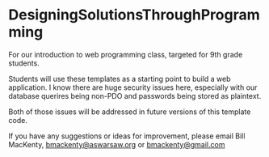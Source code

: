 # DesigningSolutionsThroughProgramming
For our introduction to web programming class, targeted for 9th grade students. 

Students will use these templates as a starting point to build a web application. I know there are huge security issues here, especially with our database querires being non-PDO and passwords being stored as plaintext. 

Both of those issues will be addressed in future versions of this template code.

If you have any suggestions or ideas for improvement, please email Bill MacKenty, bmackenty@aswarsaw.org or bmackenty@gmail.com

